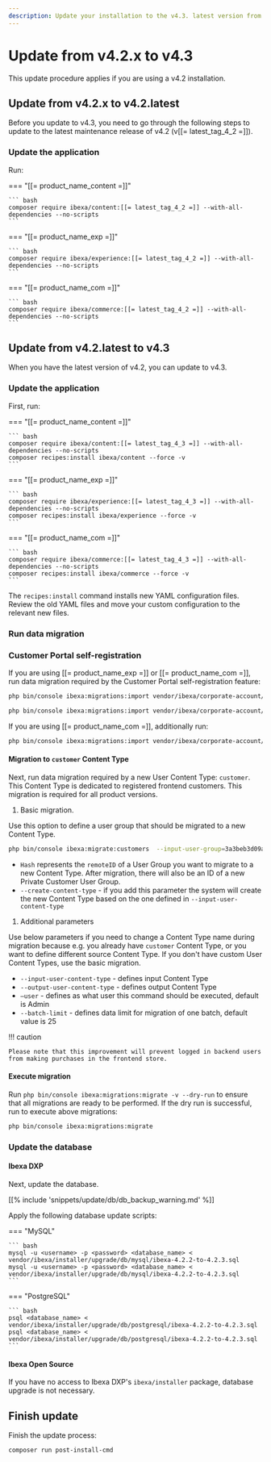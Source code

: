 ```yaml
---
description: Update your installation to the v4.3. latest version from an earlier v4.2.x version.
---
```


# Update from v4.2.x to v4.3

This update procedure applies if you are using a v4.2 installation.

## Update from v4.2.x to v4.2.latest

Before you update to v4.3, you need to go through the following steps to update to the latest maintenance release of v4.2 (v[[= latest_tag_4_2 =]]).

### Update the application

Run:

=== "[[= product_name_content =]]"

    ``` bash
    composer require ibexa/content:[[= latest_tag_4_2 =]] --with-all-dependencies --no-scripts
    ```

=== "[[= product_name_exp =]]"

    ``` bash
    composer require ibexa/experience:[[= latest_tag_4_2 =]] --with-all-dependencies --no-scripts
    ```

=== "[[= product_name_com =]]"

    ``` bash
    composer require ibexa/commerce:[[= latest_tag_4_2 =]] --with-all-dependencies --no-scripts
    ```

## Update from v4.2.latest to v4.3

When you have the latest version of v4.2, you can update to v4.3.

### Update the application

First, run:

=== "[[= product_name_content =]]"

    ``` bash
    composer require ibexa/content:[[= latest_tag_4_3 =]] --with-all-dependencies --no-scripts
    composer recipes:install ibexa/content --force -v
    ```

=== "[[= product_name_exp =]]"

    ``` bash
    composer require ibexa/experience:[[= latest_tag_4_3 =]] --with-all-dependencies --no-scripts
    composer recipes:install ibexa/experience --force -v
    ```

=== "[[= product_name_com =]]"

    ``` bash
    composer require ibexa/commerce:[[= latest_tag_4_3 =]] --with-all-dependencies --no-scripts
    composer recipes:install ibexa/commerce --force -v
    ```

The `recipes:install` command installs new YAML configuration files.
Review the old YAML files and move your custom configuration to the relevant new files.

### Run data migration

### Customer Portal self-registration

If you are using [[= product_name_exp =]] or [[= product_name_com =]],
run data migration required by the Customer Portal self-registration feature:

```bash
php bin/console ibexa:migrations:import vendor/ibexa/corporate-account/src/bundle/Resources/migrations/corporate_account_registration.yaml --name=012_corporate_account_registration.yaml
```

```bash
php bin/console ibexa:migrations:import vendor/ibexa/corporate-account/src/bundle/Resources/migrations/corporate_account.yaml --name=012_corporate_account.yaml
```

If you are using [[= product_name_com =]], additionally run:

```bash
php bin/console ibexa:migrations:import vendor/ibexa/corporate-account/src/bundle/Resources/migrations/corporate_account.yaml --name=012_corporate_account_commerce.yaml
```

#### Migration to `customer` Content Type

Next, run data migration required by a new User Content Type: `customer`.
This Content Type is dedicated to registered frontend customers.
This migration is required for all product versions.

1. Basic migration.

Use this option to define a user group that should be migrated to a new Content Type.

```bash
php bin/console ibexa:migrate:customers  --input-user-group=3a3beb3d09ae0dacebf1d324f61bbc34 --create-content-type
```

- `Hash` represents the `remoteID` of a User Group you want to migrate to a new Content Type.
After migration, there will also be an ID of a new Private Customer User Group.
- `--create-content-type` - if you add this parameter the system will create the new Content Type based on the one defined in `--input-user-content-type`

1. Additional parameters

Use below parameters if you need to change a Content Type name during migration because e.g. you already have `customer` Content Type,
or you want to define different source Content Type.
If you don't have custom User Content Types, use the basic migration.

- `--input-user-content-type` - defines input Content Type
- `--output-user-content-type` - defines output Content Type
- `—user` - defines as what user this command should be executed, default is Admin
- `--batch-limit` - defines data limit for migration of one batch, default value is 25

!!! caution

    Please note that this improvement will prevent logged in backend users from making purchases in the frontend store.

#### Execute migration

Run `php bin/console ibexa:migrations:migrate -v --dry-run` to ensure that all migrations are ready to be performed.
If the dry run is successful, run to execute above migrations:

``` bash
php bin/console ibexa:migrations:migrate
```

### Update the database

#### Ibexa DXP

Next, update the database.

[[% include 'snippets/update/db/db_backup_warning.md' %]]

Apply the following database update scripts:

=== "MySQL"

    ``` bash
    mysql -u <username> -p <password> <database_name> < vendor/ibexa/installer/upgrade/db/mysql/ibexa-4.2.2-to-4.2.3.sql
    mysql -u <username> -p <password> <database_name> < vendor/ibexa/installer/upgrade/db/mysql/ibexa-4.2.2-to-4.2.3.sql
    ```

=== "PostgreSQL"

    ``` bash
    psql <database_name> < vendor/ibexa/installer/upgrade/db/postgresql/ibexa-4.2.2-to-4.2.3.sql
    psql <database_name> < vendor/ibexa/installer/upgrade/db/postgresql/ibexa-4.2.2-to-4.2.3.sql
    ```

#### Ibexa Open Source

If you have no access to Ibexa DXP's `ibexa/installer` package, database upgrade is not necessary.

## Finish update

Finish the update process:

``` bash
composer run post-install-cmd
```

